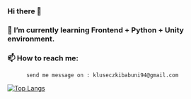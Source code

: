 ### Hi there 👊


### 🌱 I’m currently learning Frontend + Python + Unity environment.
### 📫 How to reach me: 
          send me message on : kluseczkibabuni94@gmail.com
          
[![Top Langs](https://github-readme-stats.vercel.app/api/top-langs/?username=IgorKawczynski&theme=synthwave&exclude_repo=github-readme-stats,Algorithms-and-Data-Structures,ADS---PROJECT-2)](https://github.com/anuraghazra/github-readme-stats)

<!--
**IgorKawczynski/IgorKawczynski** is a ✨ _special_ ✨ repository because its `README.md` (this file) appears on your GitHub profile.

Here are some ideas to get you started:

### 🌱 I’m currently learning Frontend + Python + Unity environment.
### 📫 How to reach me: 
        send me message on : kluseczkibabuni94@gmail.com
-->
